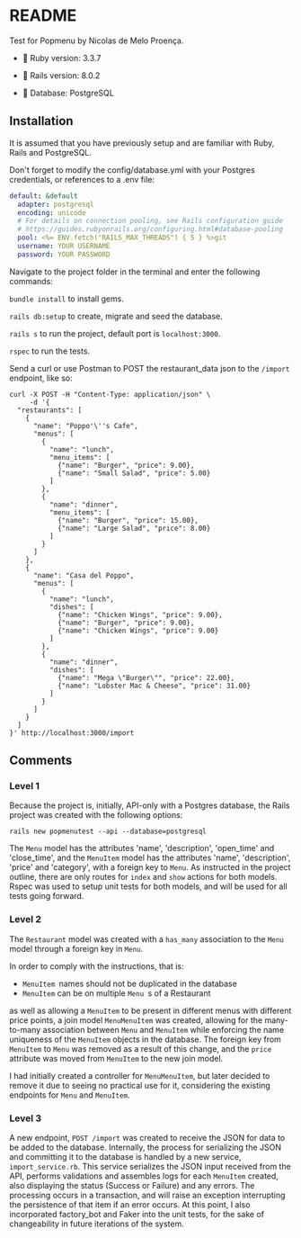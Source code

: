 # README

Test for Popmenu by Nicolas de Melo Proença.

* :gem: Ruby version: 3.3.7

* :railway_car: Rails version: 8.0.2

* :elephant: Database: PostgreSQL

## Installation

It is assumed that you have previously setup and are familiar with Ruby, Rails and PostgreSQL.

Don't forget to modify the config/database.yml with your Postgres credentials, or references to a .env file:

```yaml
default: &default
  adapter: postgresql
  encoding: unicode
  # For details on connection pooling, see Rails configuration guide
  # https://guides.rubyonrails.org/configuring.html#database-pooling
  pool: <%= ENV.fetch("RAILS_MAX_THREADS") { 5 } %>git
  username: YOUR USERNAME
  password: YOUR PASSWORD
```

Navigate to the project folder in the terminal and enter the following commands:

`bundle install` to install gems.

`rails db:setup` to create, migrate and seed the database.

`rails s` to run the project, default port is `localhost:3000`.

`rspec` to run the tests.

Send a curl or use Postman to POST the restaurant_data json to the `/import` endpoint, like so:

```
curl -X POST -H "Content-Type: application/json" \
     -d '{
  "restaurants": [
    {
      "name": "Poppo'\''s Cafe",
      "menus": [
        {
          "name": "lunch",
          "menu_items": [
            {"name": "Burger", "price": 9.00},
            {"name": "Small Salad", "price": 5.00}
          ]
        },
        {
          "name": "dinner",
          "menu_items": [
            {"name": "Burger", "price": 15.00},
            {"name": "Large Salad", "price": 8.00}
          ]
        }
      ]
    },
    {
      "name": "Casa del Poppo",
      "menus": [
        {
          "name": "lunch",
          "dishes": [
            {"name": "Chicken Wings", "price": 9.00},
            {"name": "Burger", "price": 9.00},
            {"name": "Chicken Wings", "price": 9.00}
          ]
        },
        {
          "name": "dinner",
          "dishes": [
            {"name": "Mega \"Burger\"", "price": 22.00},
            {"name": "Lobster Mac & Cheese", "price": 31.00}
          ]
        }
      ]
    }
  ]
}' http://localhost:3000/import

```


## Comments

### Level 1

Because the project is, initially, API-only with a Postgres database, the Rails project was created with the following options:

`rails new popmenutest --api --database=postgresql`

The `Menu` model has the attributes 'name', 'description', 'open_time' and 'close_time', and the `MenuItem` model has the attributes 'name', 'description', 'price' and 'category', with a foreign key to `Menu`. As instructed in the project outline, there are only routes for `index` and `show` actions for both models. Rspec was used to setup unit tests for both models, and will be used for all tests going forward.

### Level 2

The `Restaurant` model was created with a `has_many` association to the `Menu `model through a foreign key in `Menu`.

In order to comply with the instructions, that is:

- `MenuItem `names should not be duplicated in the database
- `MenuItem` can be on multiple `Menu `s of a Restaurant

as well as allowing a `MenuItem` to be present in different menus with different price points, a join model `MenuMenuItem` was created, allowing for the many-to-many association between `Menu` and `MenuItem` while enforcing the name uniqueness of the `MenuItem` objects in the database. The foreign key from `MenuItem` to `Menu` was removed as a result of this change, and the `price` attribute was moved from `MenuItem` to the new join model.

I had initially created a controller for `MenuMenuItem`, but later decided to remove it due to seeing no practical use for it, considering the  existing endpoints for `Menu` and `MenuItem`.

### Level 3

A new endpoint, `POST /import` was created to receive the JSON for data to be added to the database. Internally, the process for serializing the JSON and committing it to the database is handled by a new service, `import_service.rb`. This service serializes the JSON input received from the API, performs validations and assembles logs for each `MenuItem` created, also displaying the status (Success or Failure) and any errors. The processing occurs in a transaction, and will raise an exception interrupting the persistence of that item if an error occurs. At this point, I also incorporated factory_bot and Faker into the unit tests, for the sake of changeability in future iterations of the system.